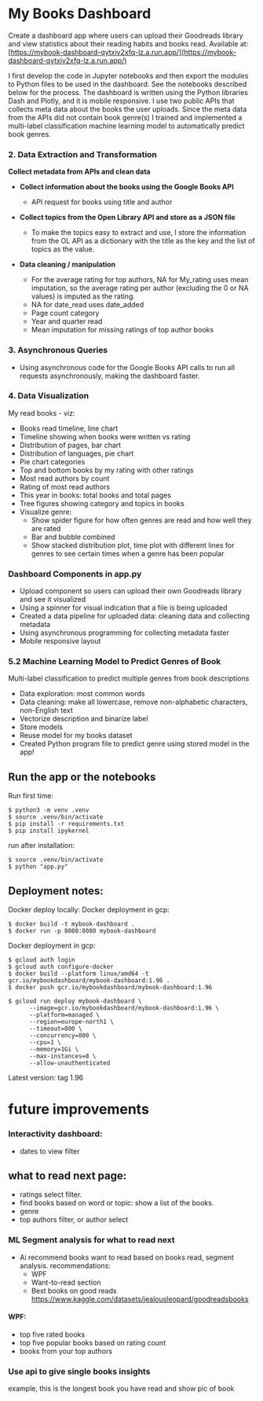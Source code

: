 # My Books Dashboard

Create a dashboard app where users can upload their Goodreads library and view statistics about their reading habits and books read. Available at: [https://mybook-dashboard-qytxiv2xfq-lz.a.run.app/](https://mybook-dashboard-qytxiv2xfq-lz.a.run.app/)

I first develop the code in Jupyter notebooks and then export the modules to Python files to be used in the dashboard. See the notebooks described below for the process. The dashboard is written using the Python libraries Dash and Plotly, and it is mobile responsive. I use two public APIs that collects meta data about the books the user uploads. Since the meta data from the APIs did not contain book genre(s) I trained and implemented a multi-label classification machine learning model to automatically predict book genres. 

### 2. Data Extraction and Transformation

**Collect metadata from APIs and clean data**

- **Collect information about the books using the Google Books API**
    - API request for books using title and author

- **Collect topics from the Open Library API and store as a JSON file**
    - To make the topics easy to extract and use, I store the information from the OL API as a dictionary with the title as the key and the list of topics as the value.

- **Data cleaning / manipulation**
    - For the average rating for top authors, NA for My_rating uses mean imputation, so the average rating per author (excluding the 0 or NA values) is imputed as the rating.
    - NA for date_read uses date_added
    - Page count category
    - Year and quarter read
    - Mean imputation for missing ratings of top author books

### 3. Asynchronous Queries

- Using asynchronous code for the Google Books API calls to run all requests asynchronously, making the dashboard faster.

### 4. Data Visualization

My read books - viz:
- Books read timeline, line chart
- Timeline showing when books were written vs rating
- Distribution of pages, bar chart
- Distribution of languages, pie chart
- Pie chart categories
- Top and bottom books by my rating with other ratings
- Most read authors by count
- Rating of most read authors
- This year in books: total books and total pages
- Tree figures showing category and topics in books
- Visualize genre:
    - Show spider figure for how often genres are read and how well they are rated
    - Bar and bubble combined
    - Show stacked distribution plot, time plot with different lines for genres to see certain times when a genre has been popular

### Dashboard Components in app.py

- Upload component so users can upload their own Goodreads library and see it visualized
- Using a spinner for visual indication that a file is being uploaded
- Created a data pipeline for uploaded data: cleaning data and collecting metadata
- Using asynchronous programming for collecting metadata faster
- Mobile responsive layout

### 5.2 Machine Learning Model to Predict Genres of Book

Multi-label classification to predict multiple genres from book descriptions
- Data exploration: most common words
- Data cleaning: make all lowercase, remove non-alphabetic characters, non-English text
- Vectorize description and binarize label
- Store models
- Reuse model for my books dataset
- Created Python program file to predict genre using stored model in the app!



## Run the app or the notebooks 
Run first time: 
```
$ python3 -m venv .venv
$ source .venv/bin/activate 
$ pip install -r requirements.txt
$ pip install ipykernel
```

run after installation: 
```
$ source .venv/bin/activate
$ python "app.py"
```

## Deployment notes: 
Docker deploy locally: 
Docker deployment in gcp: 
```
$ docker build -t mybook-dashboard . 
$ docker run -p 8080:8080 mybook-dashboard 
```

Docker deployment in gcp: 
```
$ gcloud auth login
$ gcloud auth configure-docker
$ docker build --platform linux/amd64 -t gcr.io/mybookdashboard/mybook-dashboard:1.96 .
$ docker push gcr.io/mybookdashboard/mybook-dashboard:1.96

$ gcloud run deploy mybook-dashboard \
      --image=gcr.io/mybookdashboard/mybook-dashboard:1.96 \
      --platform=managed \
      --region=europe-north1 \
      --timeout=800 \
      --concurrency=800 \
      --cpu=1 \
      --memory=1Gi \
      --max-instances=8 \
      --allow-unauthenticated
```
Latest version: tag 1.96

# future improvements 

### Interactivity dashboard:
- dates to view filter 

## what to read next page: 
- ratings select filter.  
- find books based on word or topic: show a list of the books. 
- genre
- top authors filter, or author select 

### ML Segment analysis for what to read next 
- Ai recommend books want to read based on books read, segment analysis. 
recommendations: 
    - WPF
    - Want-to-read section
    - Best books on good reads https://www.kaggle.com/datasets/jealousleopard/goodreadsbooks

#### WPF: 
- top five rated books 
- top five popular books based on rating count
- books from your top authors


### Use api to give single books insights
 example, this is the longest book you have read and show pic of book